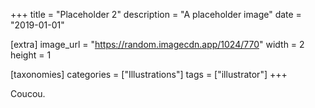 +++
title = "Placeholder 2"
description = "A placeholder image"
date = "2019-01-01"

[extra]
image_url = "https://random.imagecdn.app/1024/770"
width = 2
height = 1

[taxonomies]
categories = ["Illustrations"]
tags = ["illustrator"]
+++

Coucou.